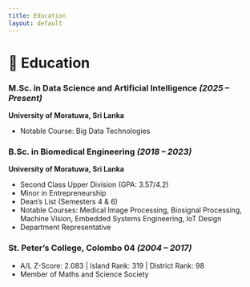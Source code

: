 ```yaml
---
title: Education
layout: default
---
```


# 📘 Education

### M.Sc. in Data Science and Artificial Intelligence *(2025 – Present)*  
**University of Moratuwa, Sri Lanka**  
- Notable Course: Big Data Technologies

### B.Sc. in Biomedical Engineering *(2018 – 2023)*  
**University of Moratuwa, Sri Lanka**  
- Second Class Upper Division (GPA: 3.57/4.2)  
- Minor in Entrepreneurship  
- Dean’s List (Semesters 4 & 6)  
- Notable Courses: Medical Image Processing, Biosignal Processing, Machine Vision, Embedded Systems Engineering, IoT Design  
- Department Representative

### St. Peter’s College, Colombo 04 *(2004 – 2017)*  
- A/L Z-Score: 2.083 | Island Rank: 319 | District Rank: 98  
- Member of Maths and Science Society

